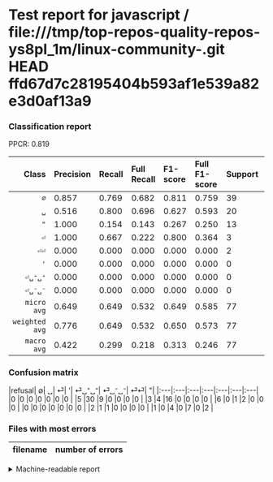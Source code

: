 # Test report for javascript / file:///tmp/top-repos-quality-repos-ys8pl_1m/linux-community-.git HEAD ffd67d7c28195404b593af1e539a82e3d0af13a9

### Classification report

PPCR: 0.819

| Class | Precision | Recall | Full Recall | F1-score | Full F1-score | Support | Full Support | PPCR |
|------:|:----------|:-------|:------------|:---------|:---------|:--------|:-------------|:-----|
| `∅` | 0.857| 0.769| 0.682| 0.811| 0.759| 39| 44| 0.886 |
| `␣` | 0.516| 0.800| 0.696| 0.627| 0.593| 20| 23| 0.870 |
| `"` | 1.000| 0.154| 0.143| 0.267| 0.250| 13| 14| 0.929 |
| `⏎` | 1.000| 0.667| 0.222| 0.800| 0.364| 3| 9| 0.333 |
| `⏎⏎` | 0.000| 0.000| 0.000| 0.000| 0.000| 2| 4| 0.500 |
| `'` | 0.000| 0.000| 0.000| 0.000| 0.000| 0| 0| 0.000 |
| `⏎␣⁺␣⁺` | 0.000| 0.000| 0.000| 0.000| 0.000| 0| 0| 0.000 |
| `⏎␣⁻␣⁻` | 0.000| 0.000| 0.000| 0.000| 0.000| 0| 0| 0.000 |
| `micro avg` | 0.649| 0.649| 0.532| 0.649| 0.585| 77| 94| 0.819 |
| `weighted avg` | 0.776| 0.649| 0.532| 0.650| 0.573| 77| 94| 0.819 |
| `macro avg` | 0.422| 0.299| 0.218| 0.313| 0.246| 77| 94| 0.819 |

### Confusion matrix

|refusal|  ∅| ␣| ⏎| '| ⏎␣⁺␣⁺| ⏎␣⁻␣⁻| ⏎⏎| "| 
|:---|:---|:---|:---|:---|:---|:---|
|0 |0 |0 |0 |0 |0 |0 |
|5 |30 |9 |0 |0 |0 |0 |
|3 |4 |16 |0 |0 |0 |0 |
|6 |0 |1 |2 |0 |0 |0 |
|0 |0 |0 |0 |0 |0 |0 |
|2 |1 |1 |0 |0 |0 |0 |
|1 |0 |4 |0 |7 |0 |2 |

### Files with most errors

| filename | number of errors|
|:----:|:-----|

<details>
    <summary>Machine-readable report</summary>
```json
{
  "cl_report": {"\"": {"f1-score": 0.2666666666666667, "precision": 1.0, "recall": 0.15384615384615385, "support": 13}, "\u0027": {"f1-score": 0.0, "precision": 0.0, "recall": 0.0, "support": 0}, "macro avg": {"f1-score": 0.3131160572337043, "precision": 0.4216589861751152, "recall": 0.2987179487179487, "support": 77}, "micro avg": {"f1-score": 0.6493506493506493, "precision": 0.6493506493506493, "recall": 0.6493506493506493, "support": 77}, "weighted avg": {"f1-score": 0.6498351674822263, "precision": 0.7759889879705547, "recall": 0.6493506493506493, "support": 77}, "\u2205": {"f1-score": 0.8108108108108107, "precision": 0.8571428571428571, "recall": 0.7692307692307693, "support": 39}, "\u23ce": {"f1-score": 0.8, "precision": 1.0, "recall": 0.6666666666666666, "support": 3}, "\u23ce\u23ce": {"f1-score": 0.0, "precision": 0.0, "recall": 0.0, "support": 2}, "\u23ce\u2423\u207a\u2423\u207a": {"f1-score": 0.0, "precision": 0.0, "recall": 0.0, "support": 0}, "\u23ce\u2423\u207b\u2423\u207b": {"f1-score": 0.0, "precision": 0.0, "recall": 0.0, "support": 0}, "\u2423": {"f1-score": 0.6274509803921569, "precision": 0.5161290322580645, "recall": 0.8, "support": 20}},
  "cl_report_full": {"\"": {"f1-score": 0.25, "precision": 1.0, "recall": 0.14285714285714285, "support": 14}, "\u0027": {"f1-score": 0.0, "precision": 0.0, "recall": 0.0, "support": 0}, "macro avg": {"f1-score": 0.245715328389379, "precision": 0.4216589861751152, "recall": 0.21781871510132378, "support": 94}, "micro avg": {"f1-score": 0.5847953216374269, "precision": 0.6493506493506493, "recall": 0.5319148936170213, "support": 94}, "weighted avg": {"f1-score": 0.5725540257589813, "precision": 0.7721835474066084, "recall": 0.5319148936170213, "support": 94}, "\u2205": {"f1-score": 0.759493670886076, "precision": 0.8571428571428571, "recall": 0.6818181818181818, "support": 44}, "\u23ce": {"f1-score": 0.3636363636363636, "precision": 1.0, "recall": 0.2222222222222222, "support": 9}, "\u23ce\u23ce": {"f1-score": 0.0, "precision": 0.0, "recall": 0.0, "support": 4}, "\u23ce\u2423\u207a\u2423\u207a": {"f1-score": 0.0, "precision": 0.0, "recall": 0.0, "support": 0}, "\u23ce\u2423\u207b\u2423\u207b": {"f1-score": 0.0, "precision": 0.0, "recall": 0.0, "support": 0}, "\u2423": {"f1-score": 0.5925925925925926, "precision": 0.5161290322580645, "recall": 0.6956521739130435, "support": 23}},
  "ppcr": 0.8191489361702128
}
```
</details>

